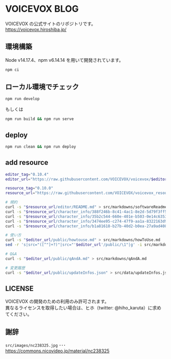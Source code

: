 # VOICEVOX BLOG

VOICEVOX の公式サイトのリポジトリです。  
https://voicevox.hiroshiba.jp/

## 環境構築

Node v14.17.4、npm v6.14.14 を用いて開発されています。

```bash
npm ci
```

## ローカル環境でチェック

```bash
npm run develop
```

もしくは

```bash
npm run build && npm run serve
```

## deploy

```bash
npm run clean && npm run deploy
```

## add resource

```bash
editor_tag="0.10.4"
editor_url="https://raw.githubusercontent.com/VOICEVOX/voicevox/$editor_tag"

resource_tag="0.10.0"
resource_url="https://raw.githubusercontent.com/VOICEVOX/voicevox_resource/$resource_tag"

# 規約
curl -s "$resource_url/editor/README.md" > src/markdowns/softwareReadme.md
curl -s "$resource_url/character_info/388f246b-8c41-4ac1-8e2d-5d79f3ff56d9/policy.md" > src/markdowns/libraryReadmeTohoku.md
curl -s "$resource_url/character_info/35b2c544-660e-401e-b503-0e14c635303a/policy.md" > src/markdowns/libraryReadmeTsumugi.md
curl -s "$resource_url/character_info/3474ee95-c274-47f9-aa1a-8322163d96f1/policy.md" > src/markdowns/libraryReadmeHau.md
curl -s "$resource_url/character_info/b1a81618-b27b-40d2-b0ea-27a9ad408c4b/policy.md" > src/markdowns/libraryReadmeRitsu.md

# 使い方
curl -s "$editor_url/public/howtouse.md" > src/markdowns/howToUse.md
sed -r 's|src="([^"]+?)"|src="'$editor_url'/public/\1"|g' -i src/markdowns/howToUse.md

# Q&A
curl -s "$editor_url/public/qAndA.md" > src/markdowns/qAndA.md

# 変更履歴
curl -s "$editor_url/public/updateInfos.json" > src/data/updateInfos.json
```

## LICENSE

VOICEVOX の開発のための利用のみ許可されます。  
異なるライセンスを取得したい場合は、ヒホ（twitter: @hiho_karuta）に求めてください。

## 謝辞

`src/images/nc238325.jpg` ･･･ https://commons.nicovideo.jp/material/nc238325

